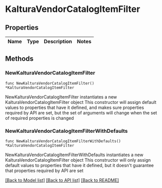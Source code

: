 # KalturaVendorCatalogItemFilter

## Properties

Name | Type | Description | Notes
------------ | ------------- | ------------- | -------------

## Methods

### NewKalturaVendorCatalogItemFilter

`func NewKalturaVendorCatalogItemFilter() *KalturaVendorCatalogItemFilter`

NewKalturaVendorCatalogItemFilter instantiates a new KalturaVendorCatalogItemFilter object
This constructor will assign default values to properties that have it defined,
and makes sure properties required by API are set, but the set of arguments
will change when the set of required properties is changed

### NewKalturaVendorCatalogItemFilterWithDefaults

`func NewKalturaVendorCatalogItemFilterWithDefaults() *KalturaVendorCatalogItemFilter`

NewKalturaVendorCatalogItemFilterWithDefaults instantiates a new KalturaVendorCatalogItemFilter object
This constructor will only assign default values to properties that have it defined,
but it doesn't guarantee that properties required by API are set


[[Back to Model list]](../README.md#documentation-for-models) [[Back to API list]](../README.md#documentation-for-api-endpoints) [[Back to README]](../README.md)


